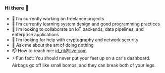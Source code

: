 ### Hi there 👋

<!--
**idRit/idRit** is a ✨ _special_ ✨ repository because its `README.md` (this file) appears on your GitHub profile.

Here are some ideas to get you started:
-->
- 🔭 I’m currently working on freelance projects
- 🌱 I’m currently learning system design and good programming practices
- 👯 I’m looking to collaborate on IoT backends, data pipelines, and enterprise applications
- 🤔 I’m looking for help with cryptography and network security
- 💬 Ask me about the art of doing nothing 
- 📫 How to reach me: id_rit@live.com
- ⚡ Fun fact: You should never put your feet up on a car's dashboard. Airbags go off like small bombs, and they can break both of your legs.

